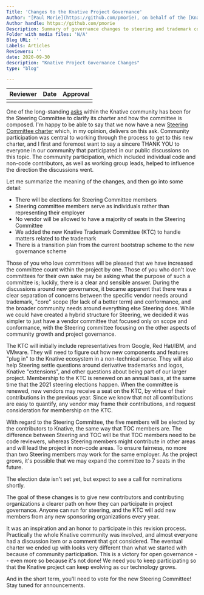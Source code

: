 ```yaml
---
Title: 'Changes to the Knative Project Governance'
Author: "[Paul Morie](https://github.com/pmorie), on behalf of the [Knative Steering Committee](https://github.com/knative/community/blob/master/STEERING-COMMITTEE.md)"
Author handle: https://github.com/pmorie
Description: Summary of governance changes to steering and trademark committees.
Folder with media files: 'N/A'
Blog URL: ''
Labels: Articles
Reviewers: ''
date: 2020-09-30
description: "Knative Project Governance Changes"
type: "blog"

---
```

| Reviewer  | Date | Approval |
| ------------- | ------------- | ------------- |
| <!-- Your Github handle here --> |   |  |


One of the long-standing [asks](https://github.com/knative/community/issues/33)
within the Knative community has been for the Steering Committee to clarify its
charter and how the committee is composed. I'm happy to be able to say that we
now have a new [Steering Committee
charter](https://github.com/knative/community/pull/277) which, in my opinion,
delivers on this ask. Community participation was central to working through the
process to get to this new charter, and I first and foremost want to say a
sincere THANK YOU to everyone in our community that participated in our public
discussions on this topic. The community participation, which included
individual code and non-code contributors, as well as working group leads,
helped to influence the direction the discussions went.

Let me summarize the meaning of the changes, and then go into some detail:

- There will be elections for Steering Committee members
- Steering committee members serve as individuals rather than representing their employer
- No vendor will be allowed to have a majority of seats in the Steering Committee
- We added the new Knative Trademark Committee (KTC) to handle matters related to the trademark
- There is a transition plan from the current bootstrap scheme to the new governance scheme

Those of you who love committees will be pleased that we have increased the
committee count within the project by one. Those of you who don't love
committees for their own sake may be asking what the purpose of such a committee
is; luckily, there is a clear and sensible answer. During the discussions around
new governance, it became apparent that there was a clear separation of concerns
between the specific vendor needs around trademark, "core" scope (for lack of a
better term) and conformance, and the broader community needs around everything
else Steering does. While we could have created a hybrid structure for Steering,
we decided it was simpler to just have a vendor committee that focused only on
scope and conformance, with the Steering committee focusing on the other aspects
of community growth and project governance.

The KTC will initially include representatives from Google, Red Hat/IBM, and
VMware. They will need to figure out how new components and features "plug in"
to the Knative ecosystem in a non-technical sense. They will also help Steering
settle questions around derivative trademarks and logos, Knative "extensions",
and other questions about being part of our larger project. Membership to the KTC
is renewed on an annual basis, at the same time that the 2021 steering elections happen.
When the committee is renewed, new vendors may receive a seat on the KTC, by
virtue of their contributions in the previous year. Since we know that not all
contributions are easy to quantify, any vendor may frame their contributions,
and request consideration for membership on the KTC.

With regard to the Steering Committee, the five members will be elected by the
contributors to Knative, the same way that TOC members are. The difference
between Steering and TOC will be that TOC members need to be code reviewers,
whereas Steering members might contribute in other areas and will lead the
project in non-code areas. To ensure fairness, no more than two Steering members
may work for the same employer. As the project grows, it's possible that we may
expand the committee to 7 seats in the future.

The election date isn't set yet, but expect to see a call for nominations
shortly.

The goal of these changes is to give new contributors and contributing
organizations a clearer path on how they can participate in project governance.
Anyone can run for steering, and the KTC will add new members from any new
sponsoring organizations every year.

It was an inspiration and an honor to participate in this revision process.
Practically the whole Knative community was involved, and almost everyone had a
discussion item or a comment that got considered. The eventual charter we ended
up with looks very different than what we started with because of community
participation. This is a victory for open governance -- even more so because
it's not done! We need you to keep participating so that the Knative project can
keep evolving as our technology grows.

And in the short term, you'll need to vote for the new Steering Committee! Stay tuned for announcements.
